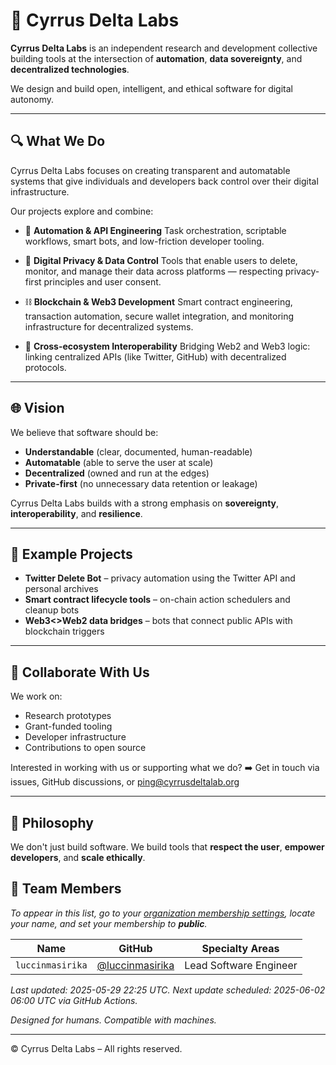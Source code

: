 # 🧬 Cyrrus Delta Labs

**Cyrrus Delta Labs** is an independent research and development collective building tools at the intersection of **automation**, **data sovereignty**, and **decentralized technologies**.

We design and build open, intelligent, and ethical software for digital autonomy.

---

## 🔍 What We Do

Cyrrus Delta Labs focuses on creating transparent and automatable systems that give individuals and developers back control over their digital infrastructure.

Our projects explore and combine:

- 🔁 **Automation & API Engineering**
  Task orchestration, scriptable workflows, smart bots, and low-friction developer tooling.

- 🧠 **Digital Privacy & Data Control**
  Tools that enable users to delete, monitor, and manage their data across platforms — respecting privacy-first principles and user consent.

- ⛓️ **Blockchain & Web3 Development**
  Smart contract engineering, transaction automation, secure wallet integration, and monitoring infrastructure for decentralized systems.

- 📡 **Cross-ecosystem Interoperability**
  Bridging Web2 and Web3 logic: linking centralized APIs (like Twitter, GitHub) with decentralized protocols.

---

## 🌐 Vision

We believe that software should be:

- **Understandable** (clear, documented, human-readable)
- **Automatable** (able to serve the user at scale)
- **Decentralized** (owned and run at the edges)
- **Private-first** (no unnecessary data retention or leakage)

Cyrrus Delta Labs builds with a strong emphasis on **sovereignty**, **interoperability**, and **resilience**.

---

## 🧪 Example Projects

- **Twitter Delete Bot** – privacy automation using the Twitter API and personal archives
- **Smart contract lifecycle tools** – on-chain action schedulers and cleanup bots
- **Web3<>Web2 data bridges** – bots that connect public APIs with blockchain triggers

---

## 🤝 Collaborate With Us

We work on:

- Research prototypes
- Grant-funded tooling
- Developer infrastructure
- Contributions to open source

Interested in working with us or supporting what we do?
➡️ Get in touch via issues, GitHub discussions, or [ping@cyrrusdeltalab.org](mailto:ping@cyrrusdeltalab.org)

---

## 🧭 Philosophy

We don't just build software.
We build tools that **respect the user**, **empower developers**, and **scale ethically**.

## 👥 Team Members

*To appear in this list, go to your [organization membership settings](https://github.com/orgs/Cyrrus-Delta-Labs/people), locate your name, and set your membership to **public**.*

<!-- START_TEAM_TABLE -->
| Name        | GitHub        | Specialty Areas                         |
|-------------|---------------|------------------------------------------|
| `luccinmasirika` | [@luccinmasirika](https://github.com/luccinmasirika) | Lead Software Engineer | Web & Blockchain Developer  |

_Last updated: 2025-05-29 22:25 UTC. Next update scheduled: 2025-06-02 06:00 UTC via GitHub Actions._
<!-- END_TEAM_TABLE -->

_Designed for humans. Compatible with machines._

---

© Cyrrus Delta Labs – All rights reserved.
